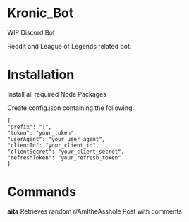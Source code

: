 # Kronic_Bot
WIP Discord Bot

Reddit and League of Legends related bot.

# Installation
Install all required Node Packages

Create config.json containing the following:
```
{
"prefix": "!",
"token": "your_token",
"userAgent": "your_user_agent",
"clientId": "your_client_id",
"clientSecret": "your_client_secret",
"refreshToken": "your_refresh_token"
}
```

# Commands

**aita**
Retrieves random r/AmItheAsshole Post with comments
